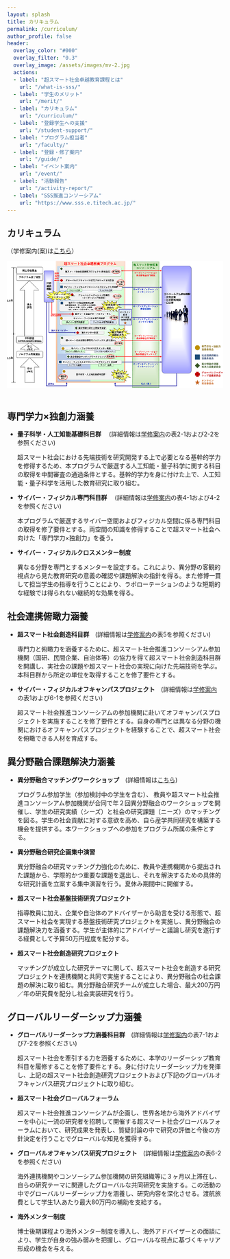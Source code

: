 ```yaml
---
layout: splash
title: カリキュラム
permalink: /curriculum/
author_profile: false
header:
  overlay_color: "#000"
  overlay_filter: "0.3"
  overlay_image: /assets/images/mv-2.jpg
  actions:
  - label: "超スマート社会卓越教育課程とは"
    url: "/what-is-sss/"
  - label: "学生のメリット"
    url: "/merit/"
  - label: "カリキュラム"
    url: "/curriculum/"
  - label: "登録学生への支援​"
    url: "/student-support/"
  - label: "プログラム担当者​"
    url: "/faculty/"
  - label: "登録・修了案内"
    url: "/guide/"
  - label: "イベント案内"
    url: "/event/"
  - label: "活動報告"
    url: "/activity-report/"
  - label: "SSS推進コンソーシアム"
    url: "https://www.sss.e.titech.ac.jp/"
---
```


## カリキュラム
（学修案内(案)は[こちら](/doc/Guide_SSS.pdf)）

<div style="text-align:center"><img src="/assets/images/curriculum.png" /></div><br>

## 専門学力×独創力涵養

* **量子科学・人工知能基礎科目群** 　(詳細情報は[学修案内](/doc/Guide_SSS.pdf)の表2-1および2-2を参照ください)

  超スマート社会における先端技術を研究開発する上で必要となる基幹的学力を修得するため、本プログラムで厳選する人工知能・量子科学に関する科目の取得を中間審査の通過条件とする。基幹的学力を身に付けた上で、人工知能・量子科学を活用した教育研究に取り組む。

* **サイバー・フィジカル専門科目群** 　(詳細情報は[学修案内](/doc/Guide_SSS.pdf)の表4-1および4-2を参照ください)

  本プログラムで厳選するサイバー空間およびフィジカル空間に係る専門科目の取得を修了要件とする。両空間の知識を修得することで超スマート社会へ向けた「専門学力×独創力」を養う。

* **サイバー・フィジカルクロスメンター制度**

  異なる分野を専門とするメンターを設定する。これにより、異分野の客観的視点から見た教育研究の意義の確認や課題解決の指針を得る。また修博一貫して担当学生の指導を行うことにより、ラボローテーションのような短期的な経験では得られない継続的な効果を得る。

## 社会連携俯瞰力涵養

* **超スマート社会創造科目群**　(詳細情報は[学修案内](/doc/Guide_SSS.pdf)の表5を参照ください)

  専門力と俯瞰力を涵養するために、超スマート社会推進コンソーシアム参加機関（国研、民間企業、自治体等）の協力を得て超スマート社会創造科目群を開講し、実社会の課題や超スマート社会の実現に向けた先端技術を学ぶ。本科目群から所定の単位を取得することを修了要件とする。

* **サイバー・フィジカルオフキャンパスプロジェクト**　(詳細情報は[学修案内](/doc/Guide_SSS.pdf)の表1および6-1を参照ください)

  超スマート社会推進コンソーシアムの参加機関に赴いてオフキャンパスプロジェクトを実施することを修了要件とする。自身の専門とは異なる分野の機関におけるオフキャンパスプロジェクトを経験することで、超スマート社会を俯瞰できる人材を育成する。

## 異分野融合課題解決力涵養

* **異分野融合マッチングワークショップ**　(詳細情報は[こちら](https://www.sss.e.titech.ac.jp/event-sss-matching-ws-20191108/))

  プログラム参加学生（参加検討中の学生を含む）、 教員や超スマート社会推進コンソーシアム参加機関が合同で年２回異分野融合のワークショップを開催し、学生の研究実績（シーズ）と社会の研究課題（ニーズ）のマッチングを図る。学生の社会貢献に対する意欲を高め、自ら産学共同研究を構築する機会を提供する。本ワークショップへの参加をプログラム所属の条件とする。

* **異分野融合研究企画集中演習**

  異分野融合の研究マッチング力強化のために、教員や連携機関から提出された課題から、学際的かつ重要な課題を選出し、それを解決するための具体的な研究計画を立案する集中演習を行う。夏休み期間中に開催する。

* **超スマート社会基盤技術研究プロジェクト**

  指導教員に加え、企業や自治体のアドバイザーから助言を受ける形態で、超スマート社会を実現する基盤技術研究プロジェクトを実施し、異分野融合の課題解決力を涵養する。学生が主体的にアドバイザーと議論し研究を遂行する経費として予算50万円程度を配分する。

* **超スマート社会創造研究プロジェクト**

  マッチングが成立した研究テーマに関して、超スマート社会を創造する研究プロジェクトを連携機関と共同で実施することにより、異分野融合の社会課題の解決に取り組む。異分野融合研究チームが成立した場合、最大200万円／年の研究費を配分し社会実装研究を行う。

## グローバルリーダーシップ力涵養

* **グローバルリーダーシップ力涵養科目群**　(詳細情報は[学修案内](/doc/Guide_SSS.pdf)の表7-1および7-2を参照ください)

  超スマート社会を牽引する力を涵養するために、本学のリーダーシップ教育科目を履修することを修了要件とする。身に付けたリーダーシップ力を発揮し、上記の超スマート社会創造研究プロジェクトおよび下記のグローバルオフキャンパス研究プロジェクトに取り組む。

* **超スマート社会グローバルフォーラム**

  超スマート社会推進コンソーシアムが企画し、世界各地から海外アドバイザーを中心に一流の研究者を招聘して開催する超スマート社会グローバルフォーラムにおいて、研究成果を発表し、質疑討論の中で研究の評価と今後の方針決定を行うことでグローバルな知見を獲得する。

* **グローバルオフキャンパス研究プロジェクト**　(詳細情報は[学修案内](/doc/Guide_SSS.pdf)の表6-2を参照ください)

  海外連携機関やコンソーシアム参加機関の研究組織等に３ヶ月以上滞在し、自らの研究テーマに関連したグローバルな共同研究を実施する。この活動の中でグローバルリーダーシップ力を涵養し、研究内容を深化させる。渡航旅費として学生1人あたり最大80万円の補助を支給する。

* **海外メンター制度**

  博士後期課程より海外メンター制度を導入し、海外アドバイザーとの面談により、学生が自身の強み弱みを把握し、グローバルな視点に基づくキャリア形成の機会を与える。
